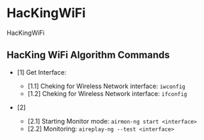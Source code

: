 # HacKingWiFi
HacKingWiFi 


## HacKing WiFi Algorithm Commands

- [1] Get Interface:
  - [1.1] Cheking for Wireless Network interface: `iwconfig`  
  - [1.2] Cheking for Wireless Network interface: `ifconfig`

- [2] 
  - [2.1] Starting Monitor mode: `airmon-ng start <interface>`
  - [2.2] Monitoring: `aireplay-ng --test <interface>`
  
